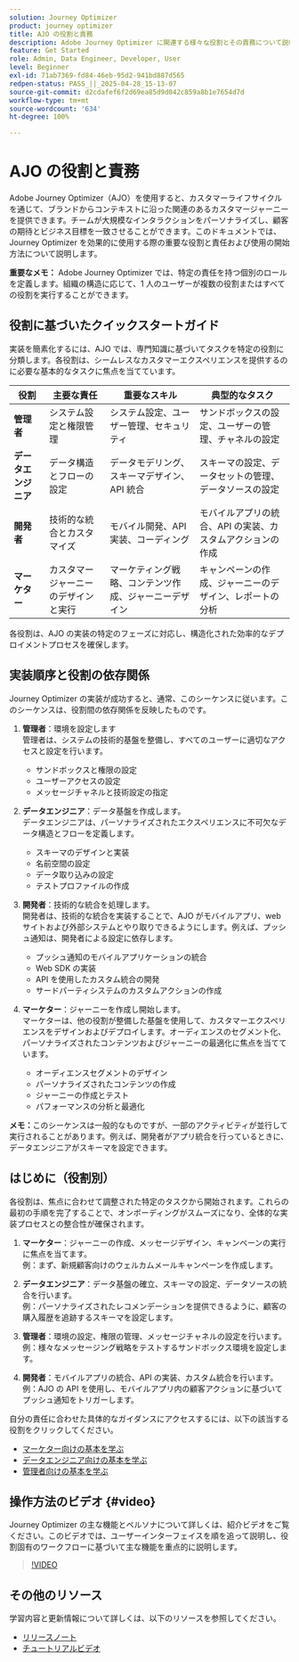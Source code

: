 ```yaml
---
solution: Journey Optimizer
product: journey optimizer
title: AJO の役割と責務
description: Adobe Journey Optimizer に関連する様々な役割とその責務について説明します。
feature: Get Started
role: Admin, Data Engineer, Developer, User
level: Beginner
exl-id: 71ab7369-fd84-46eb-95d2-941bd887d565
redpen-status: PASS_||_2025-04-28_15-13-07
source-git-commit: d2cdafef6f2d69ea85d9d042c859a8b1e7654d7d
workflow-type: tm+mt
source-wordcount: '634'
ht-degree: 100%

---
```



# AJO の役割と責務

Adobe Journey Optimizer（AJO）を使用すると、カスタマーライフサイクルを通じて、ブランドからコンテキストに沿った関連のあるカスタマージャーニーを提供できます。チームが大規模なインタラクションをパーソナライズし、顧客の期待とビジネス目標を一致させることができます。このドキュメントでは、Journey Optimizer を効果的に使用する際の重要な役割と責任および使用の開始方法について説明します。

**重要なメモ：** Adobe Journey Optimizer では、特定の責任を持つ個別のロールを定義します。組織の構造に応じて、1 人のユーザーが複数の役割またはすべての役割を実行することができます。

## 役割に基づいたクイックスタートガイド

実装を簡素化するには、AJO では、専門知識に基づいてタスクを特定の役割に分類します。各役割は、シームレスなカスタマーエクスペリエンスを提供するのに必要な基本的なタスクに焦点を当てています。

| 役割 | 主要な責任 | 重要なスキル | 典型的なタスク |
|-------------------|----------------------------------|--------------------------------|-----------------------------------------------|
| **管理者** | システム設定と権限管理 | システム設定、ユーザー管理、セキュリティ | サンドボックスの設定、ユーザーの管理、チャネルの設定 |
| **データエンジニア** | データ構造とフローの設定 | データモデリング、スキーマデザイン、API 統合 | スキーマの設定、データセットの管理、データソースの設定 |
| **開発者** | 技術的な統合とカスタマイズ | モバイル開発、API 実装、コーディング | モバイルアプリの統合、API の実装、カスタムアクションの作成 |
| **マーケター** | カスタマージャーニーのデザインと実行 | マーケティング戦略、コンテンツ作成、ジャーニーデザイン | キャンペーンの作成、ジャーニーのデザイン、レポートの分析 |

各役割は、AJO の実装の特定のフェーズに対応し、構造化された効率的なデプロイメントプロセスを確保します。

## 実装順序と役割の依存関係

Journey Optimizer の実装が成功すると、通常、このシーケンスに従います。このシーケンスは、役割間の依存関係を反映したものです。

1. **管理者**：環境を設定します\
   管理者は、システムの技術的基盤を整備し、すべてのユーザーに適切なアクセスと設定を行います。
   * サンドボックスと権限の設定
   * ユーザーアクセスの設定
   * メッセージチャネルと技術設定の指定

2. **データエンジニア**：データ基盤を作成します。\
   データエンジニアは、パーソナライズされたエクスペリエンスに不可欠なデータ構造とフローを定義します。
   * スキーマのデザインと実装
   * 名前空間の設定
   * データ取り込みの設定
   * テストプロファイルの作成

3. **開発者**：技術的な統合を処理します。\
   開発者は、技術的な統合を実装することで、AJO がモバイルアプリ、web サイトおよび外部システムとやり取りできるようにします。例えば、プッシュ通知は、開発者による設定に依存します。
   * プッシュ通知のモバイルアプリケーションの統合
   * Web SDK の実装
   * API を使用したカスタム統合の開発
   * サードパーティシステムのカスタムアクションの作成

4. **マーケター**：ジャーニーを作成し開始します。\
   マーケターは、他の役割が整備した基盤を使用して、カスタマーエクスペリエンスをデザインおよびデプロイします。オーディエンスのセグメント化、パーソナライズされたコンテンツおよびジャーニーの最適化に焦点を当てています。
   * オーディエンスセグメントのデザイン
   * パーソナライズされたコンテンツの作成
   * ジャーニーの作成とテスト
   * パフォーマンスの分析と最適化

**メモ：**&#x200B;このシーケンスは一般的なものですが、一部のアクティビティが並行して実行されることがあります。例えば、開発者がアプリ統合を行っているときに、データエンジニアがスキーマを設定できます。

## はじめに（役割別）

各役割は、焦点に合わせて調整された特定のタスクから開始されます。これらの最初の手順を完了することで、オンボーディングがスムーズになり、全体的な実装プロセスとの整合性が確保されます。

1. **マーケター**：ジャーニーの作成、メッセージデザイン、キャンペーンの実行に焦点を当てます。\
   例：まず、新規顧客向けのウェルカムメールキャンペーンを作成します。

2. **データエンジニア**：データ基盤の確立、スキーマの設定、データソースの統合を行います。\
   例：パーソナライズされたレコメンデーションを提供できるように、顧客の購入履歴を追跡するスキーマを設定します。

3. **管理者**：環境の設定、権限の管理、メッセージチャネルの設定を行います。\
   例：様々なメッセージング戦略をテストするサンドボックス環境を設定します。

4. **開発者**：モバイルアプリの統合、API の実装、カスタム統合を行います。\
   例：AJO の API を使用し、モバイルアプリ内の顧客アクションに基づいてプッシュ通知をトリガーします。

自分の責任に合わせた具体的なガイダンスにアクセスするには、以下の該当する役割をクリックしてください。

* [マーケター向けの基本を学ぶ](path/marketer.md)
* [データエンジニア向けの基本を学ぶ](path/data-engineer.md)
* [管理者向けの基本を学ぶ](path/administrator.md)

## 操作方法のビデオ {#video}

Journey Optimizer の主な機能とペルソナについて詳しくは、紹介ビデオをご覧ください。このビデオでは、ユーザーインターフェイスを順を追って説明し、役割固有のワークフローに基づいて主な機能を重点的に説明します。

>[!VIDEO](https://video.tv.adobe.com/v/3424995?quality=12)

## その他のリソース

学習内容と更新情報について詳しくは、以下のリソースを参照してください。
* [リリースノート](https://experienceleague.adobe.com/ja/docs/journey-optimizer/using/whats-new/release-notes)
* [チュートリアルビデオ](https://experienceleague.adobe.com/docs/journey-optimizer-learn/tutorials/overview.html?lang=ja)